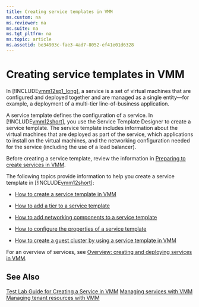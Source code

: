 ```yaml
---
title: Creating service templates in VMM
ms.custom: na
ms.reviewer: na
ms.suite: na
ms.tgt_pltfrm: na
ms.topic: article
ms.assetid: be34903c-fae3-4ad7-8052-ef41e01d6328
---
```

# Creating service templates in VMM
In [!INCLUDE[vmm12sp1_long](Token/vmm12sp1_long_md.md)], a service is a set of virtual machines that are configured and deployed together and are managed as a single entity—for example, a deployment of a multi\-tier line\-of\-business application.

A service template defines the configuration of a service. In [!INCLUDE[vmm12short](Token/vmm12short_md.md)], you use the Service Template Designer to create a service template. The service template includes information about the virtual machines that are deployed as part of the service, which applications to install on the virtual machines, and the networking configuration needed for the service \(including the use of a load balancer\).

Before creating a service template, review the information in [Preparing to create services in VMM](Preparing-to-create-services-in-VMM.md).

The following topics provide information to help you create a service template in [!INCLUDE[vmm12short](Token/vmm12short_md.md)]:

-   [How to create a service template in VMM](How-to-create-a-service-template-in-VMM.md)

-   [How to add a tier to a service template](How-to-add-a-tier-to-a-service-template.md)

-   [How to add networking components to a service template](How-to-add-networking-components-to-a-service-template.md)

-   [How to configure the properties of a service template](How-to-configure-the-properties-of-a-service-template.md)

-   [How to create a guest cluster by using a service template in VMM](How-to-create-a-guest-cluster-by-using-a-service-template-in-VMM.md)

For an overview of services, see [Overview: creating and deploying services in VMM](Overview--creating-and-deploying-services-in-VMM.md).

## See Also
[Test Lab Guide for Creating a Service in VMM](http://www.microsoft.com/download/details.aspx?id=38837)
[Managing services with VMM](Managing-services-with-VMM.md)
[Managing tenant resources with VMM](Managing-tenant-resources-with-VMM.md)


